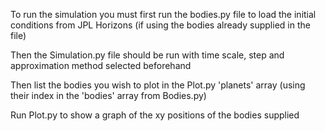 To run the simulation you must first run the bodies.py file to load the initial conditions from JPL Horizons (if using the bodies already supplied in the file)

Then the Simulation.py file should be run with time scale, step and approximation method selected beforehand

Then list the bodies you wish to plot in the Plot.py 'planets' array (using their index in the 'bodies' array from Bodies.py)

Run Plot.py to show a graph of the xy positions of the bodies supplied
